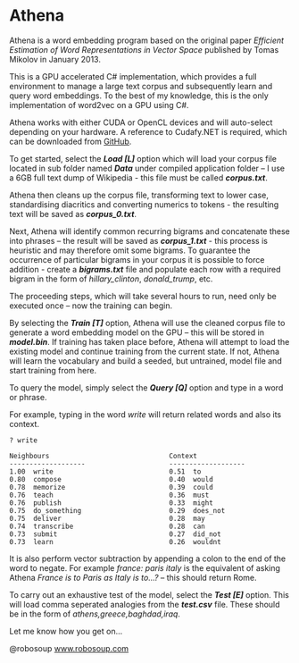 # Athena

Athena is a word embedding program based on the original paper *Efficient Estimation of Word Representations in Vector Space* published by Tomas Mikolov in January 2013.

This is a GPU accelerated C# implementation, which provides a full environment to manage a large text corpus and subsequently learn and query word embeddings. To the best of my knowledge, this is the only implementation of word2vec on a GPU using C#.

Athena works with either CUDA or OpenCL devices and will auto-select depending on your hardware. A reference to Cudafy.NET is required, which can be downloaded from [GitHub](https://github.com/svn2github/cudafy).  

To get started, select the ***Load [L]*** option which will load your corpus file located in sub folder named ***Data*** under compiled application folder – I use a 6GB full text dump of Wikipedia - this file must be called ***corpus.txt***.

Athena then cleans up the corpus file, transforming text to lower case, standardising diacritics and converting numerics to tokens - the resulting text will be saved as ***corpus_0.txt***.

Next, Athena will identify common recurring bigrams and concatenate these into phrases – the result will be saved as ***corpus_1.txt*** - this process is heuristic and may therefore omit some bigrams. To guarantee the occurrence of particular bigrams in your corpus it is possible to force addition - create a ***bigrams.txt*** file and populate each row with a required bigram in the form of *hillary_clinton*, *donald_trump*, etc.

The proceeding steps, which will take several hours to run, need only be executed once – now the training can begin.

By selecting the ***Train [T]*** option, Athena will use the cleaned corpus file to generate a word embedding model on the GPU – this will be stored in ***model.bin***. If training has taken place before, Athena will attempt to load the existing model and continue training from the current state.  If not, Athena will learn the vocabulary and build a seeded, but untrained, model file and start training from here.

To query the model, simply select the ***Query [Q]*** option and type in a word or phrase.

For example, typing in the word *write* will return related words and also its context.

```
? write

Neighbours                              Context
-------------------                     -------------------
1.00  write                             0.51  to
0.80  compose                           0.40  would
0.78  memorize                          0.39  could
0.76  teach                             0.36  must
0.76  publish                           0.33  might
0.75  do_something                      0.29  does_not
0.75  deliver                           0.28  may
0.74  transcribe                        0.28  can
0.73  submit                            0.27  did_not
0.73  learn                             0.26  wouldnt
```

It is also perform vector subtraction by appending a colon to the end of the word to negate. For example *france: paris italy* is the equivalent of asking Athena *France is to Paris as Italy is to...?* – this should return Rome.

To carry out an exhaustive test of the model, select the ***Test [E]*** option. This will load comma seperated analogies from the ***test.csv*** file. These should be in the form of *athens,greece,baghdad,iraq*.

Let me know how you get on...

@robosoup
www.robosoup.com
